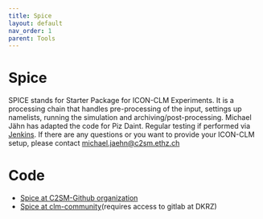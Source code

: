 ```yaml
---
title: Spice
layout: default
nav_order: 1
parent: Tools
---
```


# Spice
SPICE stands for Starter Package for ICON-CLM Experiments. It is a processing chain that handles pre-processing of the input,
settings up namelists, running the simulation and archiving/post-processing.
Michael Jähn has adapted the code for Piz Daint. Regular testing if performed via [Jenkins](https://jenkins-mch.cscs.ch/job/Spice/job/spice-weekly/).
If there are any questions or you want to provide your ICON-CLM setup, please contact michael.jaehn@c2sm.ethz.ch 

# Code
* [Spice at C2SM-Github organization](https://github.com/C2SM/spice)
* [Spice at clm-community](https://gitlab.dkrz.de/clm-community/spice)(requires access to gitlab at DKRZ)
